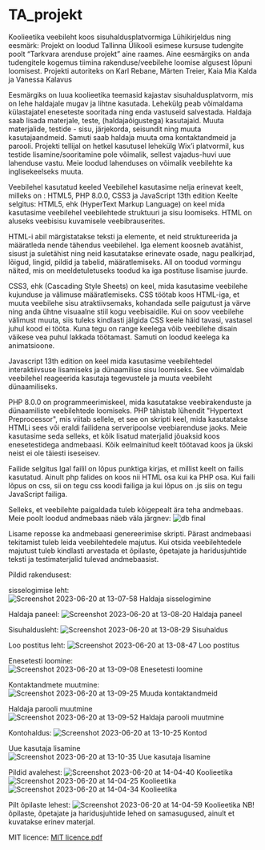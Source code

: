 # TA_projekt
Koolieetika veebileht koos sisuhaldusplatvormiga
Lühikirjeldus ning eesmärk:
Projekt on loodud Tallinna Ülikooli esimese kursuse tudengite poolt “Tarkvara arenduse projekt” aine raames. Aine eesmärgiks on anda tudengitele kogemus tiimina rakenduse/veebilehe loomise algusest lõpuni loomisest. Projekti autoriteks on Karl Rebane, Märten Treier, Kaia Mia Kalda ja Vanessa Kalavus

Eesmärgiks on luua koolieetika teemasid kajastav sisuhaldusplatvorm, mis on lehe haldajale mugav ja lihtne kasutada. Lehekülg peab võimaldama külastajatel eneseteste sooritada ning enda vastuseid salvestada. Haldaja saab lisada materjale, teste, (haldajaõigustega) kasutajaid. Muuta materjalide, testide - sisu, järjekorda, seisundit ning muuta kasutajaandmeid. Samuti saab haldaja muuta oma kontaktandmeid ja parooli. Projekti tellijal on hetkel kasutusel lehekülg Wix’i platvormil, kus testide lisamine/sooritamine pole võimalik, sellest vajadus-huvi uue lahenduse vastu. Meie loodud lahenduses on võimalik veebilehte ka inglisekeelseks muuta.

Veebilehel kasutatud keeled
Veebilehel kasutasime nelja erinevat keelt, milleks on : HTML5, PHP 8.0.0, CSS3 ja JavaScript 13th edition
Keelte selgitus:
HTML5, ehk (HyperText Markup Language) on keel mida kasutasime veebilehel veebilehtede struktuuri ja sisu loomiseks. HTML on aluseks veebisisu kuvamisele veebibrauserites. 

HTML-i abil märgistatakse teksti ja elemente, et neid struktureerida ja määratleda nende tähendus veebilehel. Iga element koosneb avatähist, sisust ja suletähist ning neid kasutatakse erinevate osade, nagu pealkirjad, lõigud, lingid, pildid ja tabelid, määratlemiseks. All on toodud vormingu näited, mis on meeldetuletuseks toodud ka iga postituse lisamise juurde.

CSS3, ehk (Cascading Style Sheets) on keel, mida kasutasime veebilehe kujunduse ja välimuse määratlemiseks. CSS töötab koos HTML-iga, et muuta veebilehe sisu atraktiivsemaks, kohandada selle paigutust ja värve ning anda ühtne visuaalne stiil kogu veebisaidile. Kui on soov veebilehe välimust muuta, siis tuleks kindlasti jälgida CSS keele häid tavasi, vastasel juhul kood ei tööta. Kuna tegu on range keelega võib veebilehe disain väikese vea puhul lakkada töötamast. Samuti on loodud keelega ka animatsioone.

Javascript 13th edition on keel mida kasutasime veebilehtedel interaktiivsuse lisamiseks ja dünaamilise sisu loomiseks. See võimaldab veebilehel reageerida kasutaja tegevustele ja muuta veebileht dünaamiliseks.

PHP 8.0.0 on programmeerimiskeel, mida kasutatakse veebirakenduste ja dünaamiliste veebilehtede loomiseks. PHP tähistab lühendit "Hypertext Preprocessor", mis viitab sellele, et see on skripti keel, mida kasutatakse HTMLi sees või eraldi failidena serveripoolse veebiarenduse jaoks. Meie kasutasime seda selleks, et kõik lisatud materjalid jõuaksid koos enesetestidega andmebaasi.
Kõik eelmainitud keelt töötavad koos ja ükski neist ei ole täiesti iseseisev. 

Failide selgitus
Igal failil on lõpus punktiga kirjas, et millist keelt on failis kasutatud. Ainult php falides on koos nii HTML osa kui ka PHP osa. Kui faili lõpus on css, sii on tegu css koodi failiga ja kui lõpus on .js siis on tegu JavaScript failiga.

Selleks, et veebilehte paigaldada tuleb kõigepealt ära teha andmebaas. Meie poolt loodud andmebaas näeb väla järgnev: 
![db final](https://github.com/vanessakalavus/TA_projekt/assets/115349223/0e253d46-0d68-45b5-b5a1-ea9e3a563cdb)


Lisame reposse ka andmebaasi genereerimise skripti.
Pärast andmebaasi tekitamist tuleb leida veebilehtedele majutus. Kui otsida veebilehtedele majutust tuleb kindlasti arvestada et õpilaste, õpetajate ja haridusjuhtide teksti ja testimaterjalid tulevad andmebaasist.

Pildid rakendusest: 

sisselogimise leht: 
![Screenshot 2023-06-20 at 13-07-58 Haldaja sisselogimine](https://github.com/vanessakalavus/TA_projekt/assets/115349223/6691f5d6-2150-4c03-8270-f60989c2455b)

Haldaja paneel:
![Screenshot 2023-06-20 at 13-08-20 Haldaja paneel](https://github.com/vanessakalavus/TA_projekt/assets/115349223/42ce817a-de25-4875-9a96-ac599fd4e571)

Sisuhaldusleht:
![Screenshot 2023-06-20 at 13-08-29 Sisuhaldus](https://github.com/vanessakalavus/TA_projekt/assets/115349223/5dba6cae-2cd7-4b86-9ccc-0db6019f8e6f)

Loo postitus leht:
![Screenshot 2023-06-20 at 13-08-47 Loo postitus](https://github.com/vanessakalavus/TA_projekt/assets/115349223/ee90d497-66e0-40d6-b8f4-75086a6a6541)

Enesetesti loomine:
![Screenshot 2023-06-20 at 13-09-08 Enesetesti loomine](https://github.com/vanessakalavus/TA_projekt/assets/115349223/856f01c7-7938-4604-908c-44a635ac84d6)

Kontaktandmete muutmine:
![Screenshot 2023-06-20 at 13-09-25 Muuda kontaktandmeid](https://github.com/vanessakalavus/TA_projekt/assets/115349223/4ee3b79e-7bb7-4f46-a6eb-db010783ee6a)

Haldaja parooli muutmine
![Screenshot 2023-06-20 at 13-09-52 Haldaja parooli muutmine](https://github.com/vanessakalavus/TA_projekt/assets/115349223/655a4b26-7212-4079-9cae-7294aa110a56)

Kontohaldus:
![Screenshot 2023-06-20 at 13-10-25 Kontod](https://github.com/vanessakalavus/TA_projekt/assets/115349223/a2553ead-bea9-46bd-8ed5-54541eaf428f)

Uue kasutaja lisamine
![Screenshot 2023-06-20 at 13-10-35 Uue kasutaja lisamine](https://github.com/vanessakalavus/TA_projekt/assets/115349223/f23b47db-1514-46af-a389-1a3c6a3acebc)

Pildid avalehest:
![Screenshot 2023-06-20 at 14-04-40 Koolieetika](https://github.com/vanessakalavus/TA_projekt/assets/115349223/af5e4758-cec9-46d3-8102-91ceb5c3e9d2)
![Screenshot 2023-06-20 at 14-04-25 Koolieetika](https://github.com/vanessakalavus/TA_projekt/assets/115349223/8a548958-b901-49a4-ab24-012defbd7acc)
![Screenshot 2023-06-20 at 14-04-34 Koolieetika](https://github.com/vanessakalavus/TA_projekt/assets/115349223/e12db8bd-c400-467b-915d-f76a8fce878c)

Pilt õpilaste lehest: 
![Screenshot 2023-06-20 at 14-04-59 Koolieetika](https://github.com/vanessakalavus/TA_projekt/assets/115349223/8a819f32-ce56-460a-8894-c817a064f9f0)
NB! õpilaste, õpetajate ja haridusjuhtide lehed on samasugused, ainult et kuvatakse erinev materjal. 

MIT licence:
[MIT licence.pdf](https://github.com/vanessakalavus/TA_projekt/files/11798993/MIT.licence.pdf)



